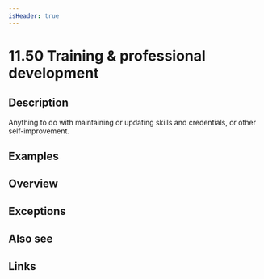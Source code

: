 ```yaml
---
isHeader: true
---
```


# 11.50 Training & professional development

## Description

Anything to do with maintaining or updating skills and credentials, or other self-improvement.

## Examples

## Overview

## Exceptions

## Also see

## Links
